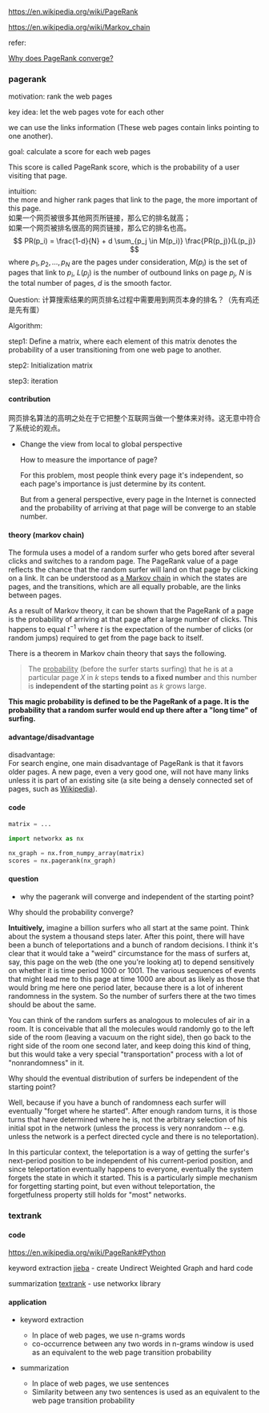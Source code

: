 https://en.wikipedia.org/wiki/PageRank

https://en.wikipedia.org/wiki/Markov_chain

refer:

[Why does PageRank converge?](https://www.quora.com/Why-does-PageRank-converge) 

### pagerank

motivation: rank the web pages

key idea: let the web pages vote for each other

we can use the links information (These web pages contain links pointing to one another).

goal: calculate a score for each web pages

This score is called PageRank score, which is the probability of a user visiting that page.

intuition:<br>the more and higher rank pages that link to the page, the more important of this page.<br>如果一个网页被很多其他网页所链接，那么它的排名就高；<br>如果一个网页被排名很高的网页链接，那么它的排名也高。
$$
PR(p_i) = \frac{1-d}{N} + d \sum_{p_j \in M(p_i)} \frac{PR(p_j)}{L(p_j)}
$$
where $p_1,p_2, \ldots, p_N$ are the pages under consideration, $M(p_i)$ is the set of pages that link to $p_i$, $L(p_j)$ is the number of outbound links on page $p_j$, $N$ is the total number of pages, $d​$ is the smooth factor.

Question: 计算搜索结果的网页排名过程中需要用到网页本身的排名？（先有鸡还是先有蛋）



Algorithm:

step1: Define a matrix, where each element of this matrix denotes the probability of a user transitioning from one web page to another.

step2: Initialization matrix

step3: iteration 



#### contribution

网页排名算法的高明之处在于它把整个互联网当做一个整体来对待。这无意中符合了系统论的观点。

+ Change the view from local to global perspective

  How to measure the importance of page?

  For this problem, most people think every page it's independent, so each page's importance is just determine by its content. 

  But from a general perspective, every page in the Internet is connected and the probability of arriving at that page will be converge to an stable number.

#### theory (markov chain)

The formula uses a model of a random surfer who gets bored after several clicks and switches to a random page. The PageRank value of a page reflects the chance that the random surfer will land on that page by clicking on a link. It can be understood as <u>a Markov chain</u> in which the states are pages, and the transitions, which are all equally probable, are the links between pages.

As a result of Markov theory, it can be shown that the PageRank of a page is the probability of arriving at that page after a large number of clicks. This happens to equal $t^{-1}$ where $t$ is the expectation of the number of clicks (or random jumps) required to get from the page back to itself.

There is a theorem in Markov chain theory that says the following.

> The <u>probability</u> (before the surfer starts surfing) that he is at a particular page *X* in *k* steps **tends to a fixed number** and this number is **independent of the starting point** as *k* grows large.

**This magic probability is defined to be the PageRank of a page. It is the probability that a random surfer would end up there after a "long time" of surfing.** 

#### advantage/disadvantage

disadvantage:<br>For search engine, one main disadvantage of PageRank is that it favors older pages. A new page, even a very good one, will not have many links unless it is part of an existing site (a site being a densely connected set of pages, such as [Wikipedia](https://en.wikipedia.org/wiki/Wikipedia)).

#### code

```python
matrix = ...

import networkx as nx

nx_graph = nx.from_numpy_array(matrix)
scores = nx.pagerank(nx_graph)
```



#### question

+ why the pagerank will converge and independent of the starting point?

Why should the probability converge? 

**Intuitively,** imagine a billion surfers who all start at the same point. Think about the system a thousand steps later. After this point, there will have been a bunch of teleportations and a bunch of random decisions. I think it's clear that it would take a "weird" circumstance for the mass of surfers at, say, this page on the web (the one you're looking at) to depend sensitively on whether it is time period 1000 or 1001. The various sequences of events that might lead me to this page at time 1000 are about as likely as those that would bring me here one period later, because there is a lot of inherent randomness in the system. So the number of surfers there at the two times should be about the same.

You can think of the random surfers as analogous to molecules of air in a room. It is conceivable that all the molecules would randomly go to the left side of the room (leaving a vacuum on the right side), then go back to the right side of the room one second later, and keep doing this kind of thing, but this would take a very special "transportation" process with a lot of "nonrandomness" in it.

Why should the eventual distribution of surfers be independent of the starting point? 

Well, because if you have a bunch of randomness each surfer will eventually "forget where he started". After enough random turns, it is those turns that have determined where he is, not the arbitrary selection of his initial spot in the network (unless the process is very nonrandom -- e.g. unless the network is a perfect directed cycle and there is no teleportation). 

In this particular context, the teleportation is a way of getting the surfer's next-period position to be independent of his current-period position, and since teleportation eventually happens to everyone, eventually the system forgets the state in which it started. This is a particularly simple mechanism for forgetting starting point, but even without teleportation, the forgetfulness property still holds for "most" networks.  



### textrank



#### code

https://en.wikipedia.org/wiki/PageRank#Python

keyword extraction [jieba](https://github.com/fxsjy/jieba) - create Undirect Weighted Graph and hard code

summarization [textrank](https://github.com/DerwenAI/pytextrank) - use networkx library

#### application

+ keyword extraction

  - In place of web pages, we use n-grams words
  - co-occurrence between any two words in n-grams window is used as an equivalent to the web page transition probability

  

+ summarization

  - In place of web pages, we use sentences
  - Similarity between any two sentences is used as an equivalent to the web page transition probability


